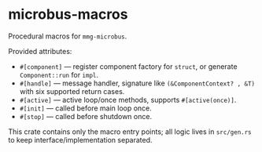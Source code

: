 # microbus-macros

Procedural macros for `mmg-microbus`.

Provided attributes:
- `#[component]` — register component factory for `struct`, or generate `Component::run` for `impl`.
- `#[handle]` — message handler, signature like `(&ComponentContext? , &T)` with six supported return cases.
- `#[active]` — active loop/once methods, supports `#[active(once)]`.
- `#[init]` — called before main loop once.
- `#[stop]` — called before shutdown once.

This crate contains only the macro entry points; all logic lives in `src/gen.rs` to keep interface/implementation separated.
